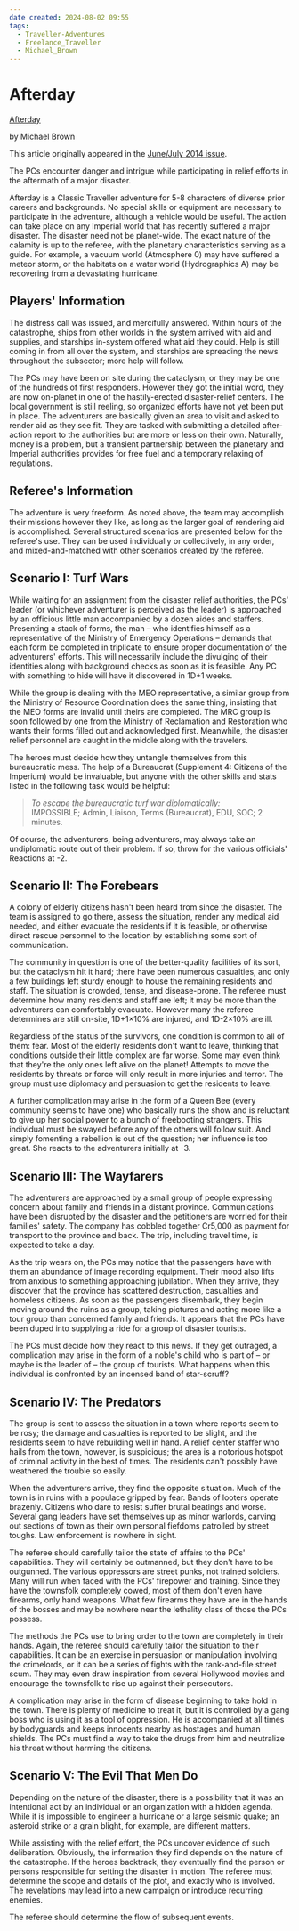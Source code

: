 ```yaml
---
date created: 2024-08-02 09:55
tags:
  - Traveller-Adventures
  - Freelance_Traveller
  - Michael_Brown
---
```


# Afterday

[Afterday](https://www.freelancetraveller.com/features/advents/afterday.html)

by Michael Brown

This article originally appeared in the [June/July 2014 issue](https://www.freelancetraveller.com/magazine/index.html).

The PCs encounter danger and intrigue while participating in relief efforts in the aftermath of a major disaster.

Afterday is a Classic Traveller adventure for 5-8 characters of diverse prior careers and backgrounds. No special skills or equipment are necessary to participate in the adventure, although a vehicle would be useful. The action can take place on any Imperial world that has recently suffered a major disaster. The disaster need not be planet-wide. The exact nature of the calamity is up to the referee, with the planetary characteristics serving as a guide. For example, a vacuum world (Atmosphere 0) may have suffered a meteor storm, or the habitats on a water world (Hydrographics A) may be recovering from a devastating hurricane.

## Players' Information

The distress call was issued, and mercifully answered. Within hours of the catastrophe, ships from other worlds in the system arrived with aid and supplies, and starships in-system offered what aid they could. Help is still coming in from all over the system, and starships are spreading the news throughout the subsector; more help will follow.

The PCs may have been on site during the cataclysm, or they may be one of the hundreds of first responders. However they got the initial word, they are now on-planet in one of the hastily-erected disaster-relief centers. The local government is still reeling, so organized efforts have not yet been put in place. The adventurers are basically given an area to visit and asked to render aid as they see fit. They are tasked with submitting a detailed after-action report to the authorities but are more or less on their own. Naturally, money is a problem, but a transient partnership between the planetary and Imperial authorities provides for free fuel and a temporary relaxing of regulations.

## Referee's Information

The adventure is very freeform. As noted above, the team may accomplish their missions however they like, as long as the larger goal of rendering aid is accomplished. Several structured scenarios are presented below for the referee's use. They can be used individually or collectively, in any order, and mixed-and-matched with other scenarios created by the referee.

## Scenario I: Turf Wars

While waiting for an assignment from the disaster relief authorities, the PCs' leader (or whichever adventurer is perceived as the leader) is approached by an officious little man accompanied by a dozen aides and staffers. Presenting a stack of forms, the man – who identifies himself as a representative of the Ministry of Emergency Operations – demands that each form be completed in triplicate to ensure proper documentation of the adventurers' efforts. This will necessarily include the divulging of their identities along with background checks as soon as it is feasible. Any PC with something to hide will have it discovered in 1D+1 weeks.

While the group is dealing with the MEO representative, a similar group from the Ministry of Resource Coordination does the same thing, insisting that the MEO forms are invalid until theirs are completed. The MRC group is soon followed by one from the Ministry of Reclamation and Restoration who wants their forms filled out and acknowledged first. Meanwhile, the disaster relief personnel are caught in the middle along with the travelers.

The heroes must decide how they untangle themselves from this bureaucratic mess. The help of a Bureaucrat (Supplement 4: Citizens of the Imperium) would be invaluable, but anyone with the other skills and stats listed in the following task would be helpful:

> _To escape the bureaucratic turf war diplomatically:_\
> IMPOSSIBLE; Admin, Liaison, Terms (Bureaucrat), EDU, SOC; 2 minutes.

Of course, the adventurers, being adventurers, may always take an undiplomatic route out of their problem. If so, throw for the various officials' Reactions at -2.

## Scenario II: The Forebears

A colony of elderly citizens hasn't been heard from since the disaster. The team is assigned to go there, assess the situation, render any medical aid needed, and either evacuate the residents if it is feasible, or otherwise direct rescue personnel to the location by establishing some sort of communication.

The community in question is one of the better-quality facilities of its sort, but the cataclysm hit it hard; there have been numerous casualties, and only a few buildings left sturdy enough to house the remaining residents and staff. The situation is crowded, tense, and disease-prone. The referee must determine how many residents and staff are left; it may be more than the adventurers can comfortably evacuate. However many the referee determines are still on-site, 1D+1×10% are injured, and 1D-2×10% are ill.

Regardless of the status of the survivors, one condition is common to all of them: fear. Most of the elderly residents don't want to leave, thinking that conditions outside their little complex are far worse. Some may even think that they're the only ones left alive on the planet! Attempts to move the residents by threats or force will only result in more injuries and terror. The group must use diplomacy and persuasion to get the residents to leave.

A further complication may arise in the form of a Queen Bee (every community seems to have one) who basically runs the show and is reluctant to give up her social power to a bunch of freebooting strangers. This individual must be swayed before any of the others will follow suit. And simply fomenting a rebellion is out of the question; her influence is too great. She reacts to the adventurers initially at -3.

## Scenario III: The Wayfarers

The adventurers are approached by a small group of people expressing concern about family and friends in a distant province. Communications have been disrupted by the disaster and the petitioners are worried for their families' safety. The company has cobbled together Cr5,000 as payment for transport to the province and back. The trip, including travel time, is expected to take a day.

As the trip wears on, the PCs may notice that the passengers have with them an abundance of image recording equipment. Their mood also lifts from anxious to something approaching jubilation. When they arrive, they discover that the province has scattered destruction, casualties and homeless citizens. As soon as the passengers disembark, they begin moving around the ruins as a group, taking pictures and acting more like a tour group than concerned family and friends. It appears that the PCs have been duped into supplying a ride for a group of disaster tourists.

The PCs must decide how they react to this news. If they get outraged, a complication may arise in the form of a noble's child who is part of – or maybe is the leader of – the group of tourists. What happens when this individual is confronted by an incensed band of star-scruff?

## Scenario IV: The Predators

The group is sent to assess the situation in a town where reports seem to be rosy; the damage and casualties is reported to be slight, and the residents seem to have rebuilding well in hand. A relief center staffer who hails from the town, however, is suspicious; the area is a notorious hotspot of criminal activity in the best of times. The residents can't possibly have weathered the trouble so easily.

When the adventurers arrive, they find the opposite situation. Much of the town is in ruins with a populace gripped by fear. Bands of looters operate brazenly. Citizens who dare to resist suffer brutal beatings and worse. Several gang leaders have set themselves up as minor warlords, carving out sections of town as their own personal fiefdoms patrolled by street toughs. Law enforcement is nowhere in sight.

The referee should carefully tailor the state of affairs to the PCs' capabilities. They will certainly be outmanned, but they don't have to be outgunned. The various oppressors are street punks, not trained soldiers. Many will run when faced with the PCs' firepower and training. Since they have the townsfolk completely cowed, most of them don't even have firearms, only hand weapons. What few firearms they have are in the hands of the bosses and may be nowhere near the lethality class of those the PCs possess.

The methods the PCs use to bring order to the town are completely in their hands. Again, the referee should carefully tailor the situation to their capabilities. It can be an exercise in persuasion or manipulation involving the crimelords, or it can be a series of fights with the rank-and-file street scum. They may even draw inspiration from several Hollywood movies and encourage the townsfolk to rise up against their persecutors.

A complication may arise in the form of disease beginning to take hold in the town. There is plenty of medicine to treat it, but it is controlled by a gang boss who is using it as a tool of oppression. He is accompanied at all times by bodyguards and keeps innocents nearby as hostages and human shields. The PCs must find a way to take the drugs from him and neutralize his threat without harming the citizens.

## Scenario V: The Evil That Men Do

Depending on the nature of the disaster, there is a possibility that it was an intentional act by an individual or an organization with a hidden agenda. While it is impossible to engineer a hurricane or a large seismic quake; an asteroid strike or a grain blight, for example, are different matters.

While assisting with the relief effort, the PCs uncover evidence of such deliberation. Obviously, the information they find depends on the nature of the catastrophe. If the heroes backtrack, they eventually find the person or persons responsible for setting the disaster in motion. The referee must determine the scope and details of the plot, and exactly who is involved. The revelations may lead into a new campaign or introduce recurring enemies.

The referee should determine the flow of subsequent events.
